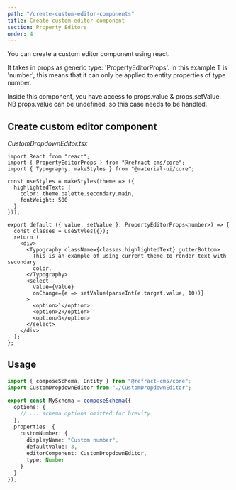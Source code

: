 ```yaml
---
path: "/create-custom-editor-components"
title: Create custom editor component
section: Property Editors
order: 4
---
```


You can create a custom editor component using react.

It takes in props as generic type: 'PropertyEditorProps<T>'. In this example T is 'number', this means that it can only be applied to entity properties of type number.

Inside this component, you have access to props.value & props.setValue. NB props.value can be undefined, so this case needs to be handled.

## Create custom editor component

_CustomDropdownEditor.tsx_

```tsx
import React from "react";
import { PropertyEditorProps } from "@refract-cms/core";
import { Typography, makeStyles } from "@material-ui/core";

const useStyles = makeStyles(theme => ({
  highlightedText: {
    color: theme.palette.secondary.main,
    fontWeight: 500
  }
}));

export default ({ value, setValue }: PropertyEditorProps<number>) => {
  const classes = useStyles({});
  return (
    <div>
      <Typography className={classes.highlightedText} gutterBottom>
        This is an example of using current theme to render text with secondary
        color.
      </Typography>
      <select
        value={value}
        onChange={e => setValue(parseInt(e.target.value, 10))}
      >
        <option>1</option>
        <option>2</option>
        <option>3</option>
      </select>
    </div>
  );
};
```

## Usage

```typescript
import { composeSchema, Entity } from "@refract-cms/core";
import CustomDropdownEditor from "./CustomDropdownEditor";

export const MySchema = composeSchema({
  options: {
    // ... schema options omitted for brevity
  },
  properties: {
    customNumber: {
      displayName: "Custom number",
      defaultValue: 3,
      editorComponent: CustomDropdownEditor,
      type: Number
    }
  }
});
```
